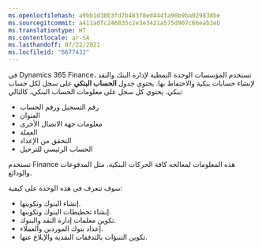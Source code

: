 ```yaml
---
ms.openlocfilehash: a9bb1d30b3fd7b483f8ed444fa90b9ba02983dbe
ms.sourcegitcommit: a411adfc246835c2e3e3421a575d907c66eab3eb
ms.translationtype: HT
ms.contentlocale: ar-SA
ms.lasthandoff: 07/22/2021
ms.locfileid: "6677432"
---
```

في Dynamics 365 Finance، تستخدم المؤسسات الوحدة النمطية لإدارة البنك والنقد لإنشاء حسابات بنكية والاحتفاظ بها. يحتوي جدول **الحساب البنكي** على سجل لكل حساب بنكي. يحتوي كل سجل على معلومات الحساب البنكي، كالتالي:

- رقم التسجيل ورقم الحساب
- العنوان
- معلومات جهة الاتصال الأخرى
- العملة
- التحقق من الإعداد
- الحساب الرئيسي للترحيل

تستخدم Finance هذه المعلومات لمعالجه كافة الحركات البنكية، مثل المدفوعات والودائع.

سوف تتعرف في هذه الوحدة على كيفية:

- إنشاء البنوك وتكوينها.
- إنشاء تخطيطات البنوك وتكوينها.
- تكوين معلمات إدارة النقد والبنوك.
- إعداد بنوك الموردين والعملاء.
- تكوين التنبؤات بالتدفقات النقدية والإبلاغ عنها.

